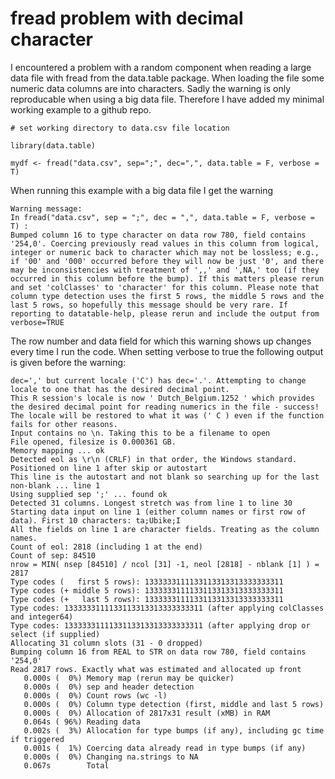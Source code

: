 # fread problem with decimal character

I encountered a problem with a random component when reading a large data file with fread from the data.table package.
When loading the file some numeric data columns are into characters. Sadly the warning is only reproducable when using a big data file. Therefore I have added my minimal working example to a github repo.


    # set working directory to data.csv file location
    
    library(data.table)

    mydf <- fread("data.csv", sep=";", dec=",", data.table = F, verbose = T)
    
When running this example with a big data file I get the warning

    Warning message:
    In fread("data.csv", sep = ";", dec = ",", data.table = F, verbose = T) :
    Bumped column 16 to type character on data row 780, field contains '254,0'. Coercing previously read values in this column from logical, integer or numeric back to character which may not be lossless; e.g., if '00' and '000' occurred before they will now be just '0', and there may be inconsistencies with treatment of ',,' and ',NA,' too (if they occurred in this column before the bump). If this matters please rerun and set 'colClasses' to 'character' for this column. Please note that column type detection uses the first 5 rows, the middle 5 rows and the last 5 rows, so hopefully this message should be very rare. If reporting to datatable-help, please rerun and include the output from verbose=TRUE

The row number and data field for which this warning shows up changes every time I run the code. When setting verbose to true the following output is given before the warning:

    dec=',' but current locale ('C') has dec='.'. Attempting to change locale to one that has the desired decimal point.
    This R session's locale is now ' Dutch_Belgium.1252 ' which provides the desired decimal point for reading numerics in the file - success! The locale will be restored to what it was (' C ) even if the function fails for other reasons.
    Input contains no \n. Taking this to be a filename to open
    File opened, filesize is 0.000361 GB.
    Memory mapping ... ok
    Detected eol as \r\n (CRLF) in that order, the Windows standard.
    Positioned on line 1 after skip or autostart
    This line is the autostart and not blank so searching up for the last non-blank ... line 1
    Using supplied sep ';' ... found ok
    Detected 31 columns. Longest stretch was from line 1 to line 30
    Starting data input on line 1 (either column names or first row of data). First 10 characters: ta;Ubike;I
    All the fields on line 1 are character fields. Treating as the column names.
    Count of eol: 2818 (including 1 at the end)
    Count of sep: 84510
    nrow = MIN( nsep [84510] / ncol [31] -1, neol [2818] - nblank [1] ) = 2817
    Type codes (   first 5 rows): 1333333111133113313313333333311
    Type codes (+ middle 5 rows): 1333333111133113313313333333311
    Type codes (+   last 5 rows): 1333333111133113313313333333311
    Type codes: 1333333111133113313313333333311 (after applying colClasses and integer64)
    Type codes: 1333333111133113313313333333311 (after applying drop or select (if supplied)
    Allocating 31 column slots (31 - 0 dropped)
    Bumping column 16 from REAL to STR on data row 780, field contains '254,0'
    Read 2817 rows. Exactly what was estimated and allocated up front
       0.000s (  0%) Memory map (rerun may be quicker)
       0.000s (  0%) sep and header detection
       0.000s (  0%) Count rows (wc -l)
       0.000s (  0%) Column type detection (first, middle and last 5 rows)
       0.000s (  0%) Allocation of 2817x31 result (xMB) in RAM
       0.064s ( 96%) Reading data
       0.002s (  3%) Allocation for type bumps (if any), including gc time if triggered
       0.001s (  1%) Coercing data already read in type bumps (if any)
       0.000s (  0%) Changing na.strings to NA
       0.067s        Total
       
